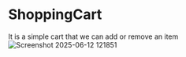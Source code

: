 # ShoppingCart
It is a simple cart that we can add or remove an item 
![Screenshot 2025-06-12 121851](https://github.com/user-attachments/assets/1f470b1c-68fe-4eb8-aa6f-7a6635c9def5)
